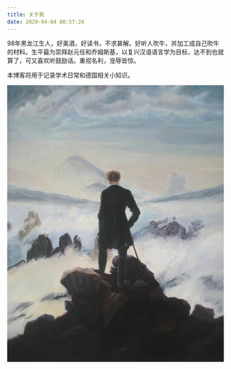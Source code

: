 ```yaml
---
title: 关于我
date: 2020-04-04 00:57:24
---
```


98年黑龙江生人，好美酒，好读书，不求甚解。好听人吹牛，并加工成自己吹牛的材料。生平最为崇拜赵元任和乔姆斯基，以复兴汉语语言学为目标，达不到也就算了，可又喜欢听鼓励话。重视名利，宠辱皆惊。

本博客将用于记录学术日常和德国相关小知识。


![](Wanderer.jpg)